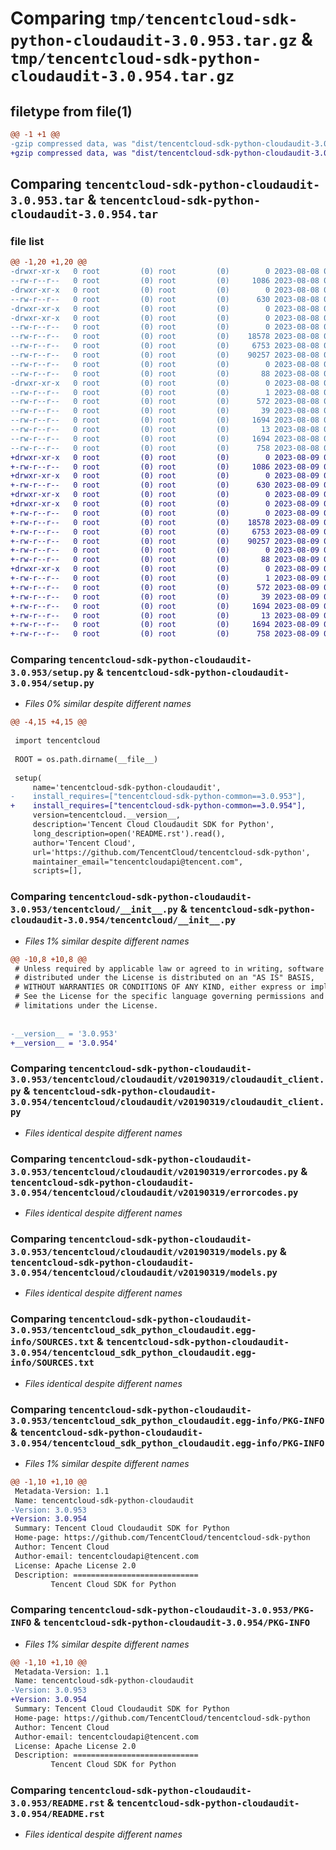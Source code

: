 # Comparing `tmp/tencentcloud-sdk-python-cloudaudit-3.0.953.tar.gz` & `tmp/tencentcloud-sdk-python-cloudaudit-3.0.954.tar.gz`

## filetype from file(1)

```diff
@@ -1 +1 @@
-gzip compressed data, was "dist/tencentcloud-sdk-python-cloudaudit-3.0.953.tar", last modified: Tue Aug  8 00:21:27 2023, max compression
+gzip compressed data, was "dist/tencentcloud-sdk-python-cloudaudit-3.0.954.tar", last modified: Wed Aug  9 00:21:30 2023, max compression
```

## Comparing `tencentcloud-sdk-python-cloudaudit-3.0.953.tar` & `tencentcloud-sdk-python-cloudaudit-3.0.954.tar`

### file list

```diff
@@ -1,20 +1,20 @@
-drwxr-xr-x   0 root         (0) root         (0)        0 2023-08-08 00:21:27.000000 tencentcloud-sdk-python-cloudaudit-3.0.953/
--rw-r--r--   0 root         (0) root         (0)     1086 2023-08-08 00:21:27.000000 tencentcloud-sdk-python-cloudaudit-3.0.953/setup.py
-drwxr-xr-x   0 root         (0) root         (0)        0 2023-08-08 00:21:27.000000 tencentcloud-sdk-python-cloudaudit-3.0.953/tencentcloud/
--rw-r--r--   0 root         (0) root         (0)      630 2023-08-08 00:21:27.000000 tencentcloud-sdk-python-cloudaudit-3.0.953/tencentcloud/__init__.py
-drwxr-xr-x   0 root         (0) root         (0)        0 2023-08-08 00:21:27.000000 tencentcloud-sdk-python-cloudaudit-3.0.953/tencentcloud/cloudaudit/
-drwxr-xr-x   0 root         (0) root         (0)        0 2023-08-08 00:21:27.000000 tencentcloud-sdk-python-cloudaudit-3.0.953/tencentcloud/cloudaudit/v20190319/
--rw-r--r--   0 root         (0) root         (0)        0 2023-08-08 00:21:27.000000 tencentcloud-sdk-python-cloudaudit-3.0.953/tencentcloud/cloudaudit/v20190319/__init__.py
--rw-r--r--   0 root         (0) root         (0)    18578 2023-08-08 00:21:27.000000 tencentcloud-sdk-python-cloudaudit-3.0.953/tencentcloud/cloudaudit/v20190319/cloudaudit_client.py
--rw-r--r--   0 root         (0) root         (0)     6753 2023-08-08 00:21:27.000000 tencentcloud-sdk-python-cloudaudit-3.0.953/tencentcloud/cloudaudit/v20190319/errorcodes.py
--rw-r--r--   0 root         (0) root         (0)    90257 2023-08-08 00:21:27.000000 tencentcloud-sdk-python-cloudaudit-3.0.953/tencentcloud/cloudaudit/v20190319/models.py
--rw-r--r--   0 root         (0) root         (0)        0 2023-08-08 00:21:27.000000 tencentcloud-sdk-python-cloudaudit-3.0.953/tencentcloud/cloudaudit/__init__.py
--rw-r--r--   0 root         (0) root         (0)       88 2023-08-08 00:21:27.000000 tencentcloud-sdk-python-cloudaudit-3.0.953/setup.cfg
-drwxr-xr-x   0 root         (0) root         (0)        0 2023-08-08 00:21:27.000000 tencentcloud-sdk-python-cloudaudit-3.0.953/tencentcloud_sdk_python_cloudaudit.egg-info/
--rw-r--r--   0 root         (0) root         (0)        1 2023-08-08 00:21:27.000000 tencentcloud-sdk-python-cloudaudit-3.0.953/tencentcloud_sdk_python_cloudaudit.egg-info/dependency_links.txt
--rw-r--r--   0 root         (0) root         (0)      572 2023-08-08 00:21:27.000000 tencentcloud-sdk-python-cloudaudit-3.0.953/tencentcloud_sdk_python_cloudaudit.egg-info/SOURCES.txt
--rw-r--r--   0 root         (0) root         (0)       39 2023-08-08 00:21:27.000000 tencentcloud-sdk-python-cloudaudit-3.0.953/tencentcloud_sdk_python_cloudaudit.egg-info/requires.txt
--rw-r--r--   0 root         (0) root         (0)     1694 2023-08-08 00:21:27.000000 tencentcloud-sdk-python-cloudaudit-3.0.953/tencentcloud_sdk_python_cloudaudit.egg-info/PKG-INFO
--rw-r--r--   0 root         (0) root         (0)       13 2023-08-08 00:21:27.000000 tencentcloud-sdk-python-cloudaudit-3.0.953/tencentcloud_sdk_python_cloudaudit.egg-info/top_level.txt
--rw-r--r--   0 root         (0) root         (0)     1694 2023-08-08 00:21:27.000000 tencentcloud-sdk-python-cloudaudit-3.0.953/PKG-INFO
--rw-r--r--   0 root         (0) root         (0)      758 2023-08-08 00:21:27.000000 tencentcloud-sdk-python-cloudaudit-3.0.953/README.rst
+drwxr-xr-x   0 root         (0) root         (0)        0 2023-08-09 00:21:30.000000 tencentcloud-sdk-python-cloudaudit-3.0.954/
+-rw-r--r--   0 root         (0) root         (0)     1086 2023-08-09 00:21:29.000000 tencentcloud-sdk-python-cloudaudit-3.0.954/setup.py
+drwxr-xr-x   0 root         (0) root         (0)        0 2023-08-09 00:21:30.000000 tencentcloud-sdk-python-cloudaudit-3.0.954/tencentcloud/
+-rw-r--r--   0 root         (0) root         (0)      630 2023-08-09 00:21:29.000000 tencentcloud-sdk-python-cloudaudit-3.0.954/tencentcloud/__init__.py
+drwxr-xr-x   0 root         (0) root         (0)        0 2023-08-09 00:21:30.000000 tencentcloud-sdk-python-cloudaudit-3.0.954/tencentcloud/cloudaudit/
+drwxr-xr-x   0 root         (0) root         (0)        0 2023-08-09 00:21:30.000000 tencentcloud-sdk-python-cloudaudit-3.0.954/tencentcloud/cloudaudit/v20190319/
+-rw-r--r--   0 root         (0) root         (0)        0 2023-08-09 00:21:29.000000 tencentcloud-sdk-python-cloudaudit-3.0.954/tencentcloud/cloudaudit/v20190319/__init__.py
+-rw-r--r--   0 root         (0) root         (0)    18578 2023-08-09 00:21:29.000000 tencentcloud-sdk-python-cloudaudit-3.0.954/tencentcloud/cloudaudit/v20190319/cloudaudit_client.py
+-rw-r--r--   0 root         (0) root         (0)     6753 2023-08-09 00:21:29.000000 tencentcloud-sdk-python-cloudaudit-3.0.954/tencentcloud/cloudaudit/v20190319/errorcodes.py
+-rw-r--r--   0 root         (0) root         (0)    90257 2023-08-09 00:21:30.000000 tencentcloud-sdk-python-cloudaudit-3.0.954/tencentcloud/cloudaudit/v20190319/models.py
+-rw-r--r--   0 root         (0) root         (0)        0 2023-08-09 00:21:30.000000 tencentcloud-sdk-python-cloudaudit-3.0.954/tencentcloud/cloudaudit/__init__.py
+-rw-r--r--   0 root         (0) root         (0)       88 2023-08-09 00:21:30.000000 tencentcloud-sdk-python-cloudaudit-3.0.954/setup.cfg
+drwxr-xr-x   0 root         (0) root         (0)        0 2023-08-09 00:21:30.000000 tencentcloud-sdk-python-cloudaudit-3.0.954/tencentcloud_sdk_python_cloudaudit.egg-info/
+-rw-r--r--   0 root         (0) root         (0)        1 2023-08-09 00:21:30.000000 tencentcloud-sdk-python-cloudaudit-3.0.954/tencentcloud_sdk_python_cloudaudit.egg-info/dependency_links.txt
+-rw-r--r--   0 root         (0) root         (0)      572 2023-08-09 00:21:30.000000 tencentcloud-sdk-python-cloudaudit-3.0.954/tencentcloud_sdk_python_cloudaudit.egg-info/SOURCES.txt
+-rw-r--r--   0 root         (0) root         (0)       39 2023-08-09 00:21:30.000000 tencentcloud-sdk-python-cloudaudit-3.0.954/tencentcloud_sdk_python_cloudaudit.egg-info/requires.txt
+-rw-r--r--   0 root         (0) root         (0)     1694 2023-08-09 00:21:30.000000 tencentcloud-sdk-python-cloudaudit-3.0.954/tencentcloud_sdk_python_cloudaudit.egg-info/PKG-INFO
+-rw-r--r--   0 root         (0) root         (0)       13 2023-08-09 00:21:30.000000 tencentcloud-sdk-python-cloudaudit-3.0.954/tencentcloud_sdk_python_cloudaudit.egg-info/top_level.txt
+-rw-r--r--   0 root         (0) root         (0)     1694 2023-08-09 00:21:30.000000 tencentcloud-sdk-python-cloudaudit-3.0.954/PKG-INFO
+-rw-r--r--   0 root         (0) root         (0)      758 2023-08-09 00:21:29.000000 tencentcloud-sdk-python-cloudaudit-3.0.954/README.rst
```

### Comparing `tencentcloud-sdk-python-cloudaudit-3.0.953/setup.py` & `tencentcloud-sdk-python-cloudaudit-3.0.954/setup.py`

 * *Files 0% similar despite different names*

```diff
@@ -4,15 +4,15 @@
 
 import tencentcloud
 
 ROOT = os.path.dirname(__file__)
 
 setup(
     name='tencentcloud-sdk-python-cloudaudit',
-    install_requires=["tencentcloud-sdk-python-common==3.0.953"],
+    install_requires=["tencentcloud-sdk-python-common==3.0.954"],
     version=tencentcloud.__version__,
     description='Tencent Cloud Cloudaudit SDK for Python',
     long_description=open('README.rst').read(),
     author='Tencent Cloud',
     url='https://github.com/TencentCloud/tencentcloud-sdk-python',
     maintainer_email="tencentcloudapi@tencent.com",
     scripts=[],
```

### Comparing `tencentcloud-sdk-python-cloudaudit-3.0.953/tencentcloud/__init__.py` & `tencentcloud-sdk-python-cloudaudit-3.0.954/tencentcloud/__init__.py`

 * *Files 1% similar despite different names*

```diff
@@ -10,8 +10,8 @@
 # Unless required by applicable law or agreed to in writing, software
 # distributed under the License is distributed on an "AS IS" BASIS,
 # WITHOUT WARRANTIES OR CONDITIONS OF ANY KIND, either express or implied.
 # See the License for the specific language governing permissions and
 # limitations under the License.
 
 
-__version__ = '3.0.953'
+__version__ = '3.0.954'
```

### Comparing `tencentcloud-sdk-python-cloudaudit-3.0.953/tencentcloud/cloudaudit/v20190319/cloudaudit_client.py` & `tencentcloud-sdk-python-cloudaudit-3.0.954/tencentcloud/cloudaudit/v20190319/cloudaudit_client.py`

 * *Files identical despite different names*

### Comparing `tencentcloud-sdk-python-cloudaudit-3.0.953/tencentcloud/cloudaudit/v20190319/errorcodes.py` & `tencentcloud-sdk-python-cloudaudit-3.0.954/tencentcloud/cloudaudit/v20190319/errorcodes.py`

 * *Files identical despite different names*

### Comparing `tencentcloud-sdk-python-cloudaudit-3.0.953/tencentcloud/cloudaudit/v20190319/models.py` & `tencentcloud-sdk-python-cloudaudit-3.0.954/tencentcloud/cloudaudit/v20190319/models.py`

 * *Files identical despite different names*

### Comparing `tencentcloud-sdk-python-cloudaudit-3.0.953/tencentcloud_sdk_python_cloudaudit.egg-info/SOURCES.txt` & `tencentcloud-sdk-python-cloudaudit-3.0.954/tencentcloud_sdk_python_cloudaudit.egg-info/SOURCES.txt`

 * *Files identical despite different names*

### Comparing `tencentcloud-sdk-python-cloudaudit-3.0.953/tencentcloud_sdk_python_cloudaudit.egg-info/PKG-INFO` & `tencentcloud-sdk-python-cloudaudit-3.0.954/tencentcloud_sdk_python_cloudaudit.egg-info/PKG-INFO`

 * *Files 1% similar despite different names*

```diff
@@ -1,10 +1,10 @@
 Metadata-Version: 1.1
 Name: tencentcloud-sdk-python-cloudaudit
-Version: 3.0.953
+Version: 3.0.954
 Summary: Tencent Cloud Cloudaudit SDK for Python
 Home-page: https://github.com/TencentCloud/tencentcloud-sdk-python
 Author: Tencent Cloud
 Author-email: tencentcloudapi@tencent.com
 License: Apache License 2.0
 Description: ============================
         Tencent Cloud SDK for Python
```

### Comparing `tencentcloud-sdk-python-cloudaudit-3.0.953/PKG-INFO` & `tencentcloud-sdk-python-cloudaudit-3.0.954/PKG-INFO`

 * *Files 1% similar despite different names*

```diff
@@ -1,10 +1,10 @@
 Metadata-Version: 1.1
 Name: tencentcloud-sdk-python-cloudaudit
-Version: 3.0.953
+Version: 3.0.954
 Summary: Tencent Cloud Cloudaudit SDK for Python
 Home-page: https://github.com/TencentCloud/tencentcloud-sdk-python
 Author: Tencent Cloud
 Author-email: tencentcloudapi@tencent.com
 License: Apache License 2.0
 Description: ============================
         Tencent Cloud SDK for Python
```

### Comparing `tencentcloud-sdk-python-cloudaudit-3.0.953/README.rst` & `tencentcloud-sdk-python-cloudaudit-3.0.954/README.rst`

 * *Files identical despite different names*

